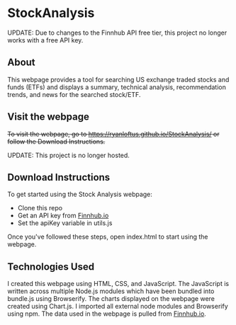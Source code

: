 # StockAnalysis

UPDATE: Due to changes to the Finnhub API free tier, this project no longer works with a free API key.

## About
This webpage provides a tool for searching US exchange traded stocks and funds
(ETFs) and displays a summary, technical analysis, recommendation trends, and 
news for the searched stock/ETF.

## Visit the webpage
~~To visit the webpage, go to https://ryanloftus.github.io/StockAnalysis/ or
follow the Download Instructions.~~

UPDATE: This project is no longer hosted.

## Download Instructions
To get started using the Stock Analysis webpage:
- Clone this repo
- Get an API key from [Finnhub.io](https://finnhub.io/)
- Set the apiKey variable in utils.js

Once you've followed these steps, open index.html to start using the webpage.

## Technologies Used
I created this webpage using HTML, CSS, and JavaScript. The JavaScript is 
written across multiple Node.js modules which have been bundled into 
bundle.js using Browserify. The charts displayed on the webpage were 
created using Chart.js. I imported all external node modules and Browserify
using npm. The data used in the webpage is pulled from [Finnhub.io](https://finnhub.io/).
